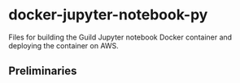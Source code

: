 # docker-jupyter-notebook-py
Files for building the Guild Jupyter notebook Docker container and deploying the container on AWS. 

## Preliminaries
